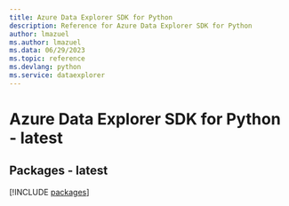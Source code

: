 ```yaml
---
title: Azure Data Explorer SDK for Python
description: Reference for Azure Data Explorer SDK for Python
author: lmazuel
ms.author: lmazuel
ms.data: 06/29/2023
ms.topic: reference
ms.devlang: python
ms.service: dataexplorer
---
```

# Azure Data Explorer SDK for Python - latest
## Packages - latest
[!INCLUDE [packages](data-explorer-index.md)]
